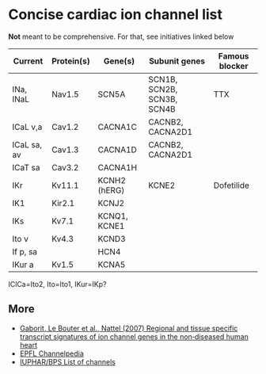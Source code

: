 # Concise cardiac ion channel list

**Not** meant to be comprehensive.
For that, see initiatives linked below

| Current     | Protein(s) | Gene(s)      | Subunit genes              | Famous blocker |
|-------------|------------|--------------|----------------------------|----------------|
| INa, INaL   | Nav1.5     | SCN5A        | SCN1B, SCN2B, SCN3B, SCN4B | TTX            |
| ICaL v,a    | Cav1.2     | CACNA1C      | CACNB2, CACNA2D1           |                |
| ICaL sa, av | Cav1.3     | CACNA1D      | CACNB2, CACNA2D1           |                |
| ICaT sa     | Cav3.2     | CACNA1H      |                            |                |
| IKr         | Kv11.1     | KCNH2 (hERG) | KCNE2                      | Dofetilide     |
| IK1         | Kir2.1     | KCNJ2        |                            |                |
| IKs         | Kv7.1      | KCNQ1, KCNE1 |                            |                |
| Ito v       | Kv4.3      | KCND3        |                            |                |
| If p, sa    |            | HCN4         |                            |                |
| IKur a      | Kv1.5      | KCNA5        |                            |                |

IClCa=Ito2, Ito=Ito1, IKur=IKp?

## More

- [Gaborit, Le Bouter et al., Nattel (2007) Regional and tissue specific transcript signatures of ion channel genes in the non‐diseased human heart](https://doi.org/10.1113/jphysiol.2006.126714)
- [EPFL Channelpedia](https://channelpedia.epfl.ch/)
- [IUPHAR/BPS List of channels](https://www.guidetopharmacology.org/GRAC/IonChannelListForward?class=VGIC)

